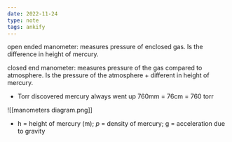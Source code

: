 ```yaml
---
date: 2022-11-24
type: note
tags: ankify
---
```


open ended manometer: measures pressure of enclosed gas. Is the difference in height of mercury.

closed end manometer: measures pressure of the gas compared to atmosphere. Is the pressure of the atmosphere + different in height of mercury.
- Torr discovered mercury always went up 760mm = 76cm = 760 torr

![[manometers diagram.png]]
- h = height of mercury (m); *p* = density of mercury; g = acceleration due to gravity

